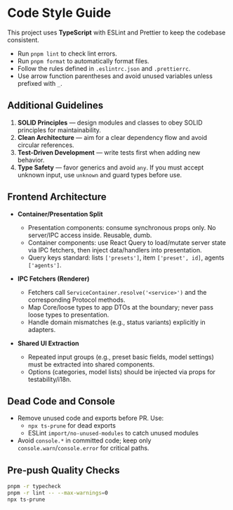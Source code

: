 # Code Style Guide

This project uses **TypeScript** with ESLint and Prettier to keep the codebase consistent.

- Run `pnpm lint` to check lint errors.
- Run `pnpm format` to automatically format files.
- Follow the rules defined in `.eslintrc.json` and `.prettierrc`.
- Use arrow function parentheses and avoid unused variables unless prefixed with `_`.

## Additional Guidelines

1. **SOLID Principles** — design modules and classes to obey SOLID principles for maintainability.
2. **Clean Architecture** — aim for a clear dependency flow and avoid circular references.
3. **Test-Driven Development** — write tests first when adding new behavior.
4. **Type Safety** — favor generics and avoid `any`. If you must accept unknown input, use `unknown` and guard types before use.

## Frontend Architecture

- **Container/Presentation Split**
  - Presentation components: consume synchronous props only. No server/IPC access inside. Reusable, dumb.
  - Container components: use React Query to load/mutate server state via IPC fetchers, then inject data/handlers into presentation.
  - Query keys standard: lists `['presets']`, item `['preset', id]`, agents `['agents']`.

- **IPC Fetchers (Renderer)**
  - Fetchers call `ServiceContainer.resolve('<service>')` and the corresponding Protocol methods.
  - Map Core/loose types to app DTOs at the boundary; never pass loose types to presentation.
  - Handle domain mismatches (e.g., status variants) explicitly in adapters.

- **Shared UI Extraction**
  - Repeated input groups (e.g., preset basic fields, model settings) must be extracted into shared components.
  - Options (categories, model lists) should be injected via props for testability/i18n.

## Dead Code and Console

- Remove unused code and exports before PR. Use:
  - `npx ts-prune` for dead exports
  - ESLint `import/no-unused-modules` to catch unused modules
- Avoid `console.*` in committed code; keep only `console.warn`/`console.error` for critical paths.

## Pre‑push Quality Checks

```bash
pnpm -r typecheck
pnpm -r lint -- --max-warnings=0
npx ts-prune
```
